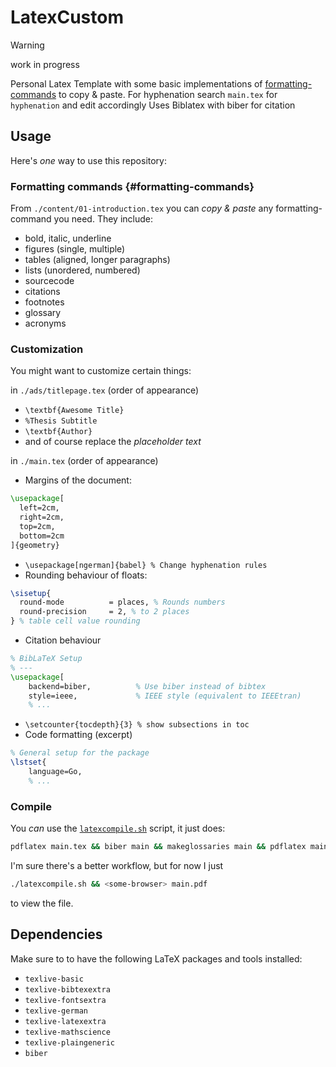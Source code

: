 # LatexCustom

> [!WARNING]
> work in progress

Personal Latex Template with some basic implementations of [formatting-commands](#-formatting-commands) to copy & paste.
For hyphenation search `main.tex` for `hyphenation` and edit accordingly
Uses Biblatex with biber for citation

## Usage

Here's *one*  way to use this repository:

### Formatting commands {#formatting-commands}

From `./content/01-introduction.tex` you can *copy & paste* any formatting-command you need.
They include:

- bold, italic, underline
- figures (single, multiple)
- tables (aligned, longer paragraphs)
- lists (unordered, numbered)
- sourcecode
- citations
- footnotes
- glossary
- acronyms

### Customization

You might want to customize certain things:

in `./ads/titlepage.tex` (order of appearance)

- `\textbf{Awesome Title}`
- `%Thesis Subtitle`
- `\textbf{Author}`
- and of course replace the *placeholder text*

in `./main.tex` (order of appearance)

- Margins of the document:

```latex
\usepackage[
  left=2cm,
  right=2cm,
  top=2cm,
  bottom=2cm
]{geometry}
```

- `\usepackage[ngerman]{babel} % Change hyphenation rules`
- Rounding behaviour of floats:

```latex
\sisetup{
  round-mode          = places, % Rounds numbers
  round-precision     = 2, % to 2 places
} % table cell value rounding
```

- Citation behaviour

```latex
% BibLaTeX Setup
% ---
\usepackage[
    backend=biber,          % Use biber instead of bibtex
    style=ieee,             % IEEE style (equivalent to IEEEtran)
    % ...
```

- `\setcounter{tocdepth}{3} % show subsections in toc`
- Code formatting (excerpt)

```latex
% General setup for the package
\lstset{
    language=Go,
    % ...
```

### Compile

You *can* use the [`latexcompile.sh`](./latexcompile.sh) script, it just does:

```bash
pdflatex main.tex && biber main && makeglossaries main && pdflatex main.tex && pdflatex main.tex
```

I'm sure there's a better workflow, but for now I just

```bash
./latexcompile.sh && <some-browser> main.pdf
```

to view the file.

## Dependencies

Make sure to to have the following LaTeX packages and tools installed:

- `texlive-basic`
- `texlive-bibtexextra`
- `texlive-fontsextra`
- `texlive-german`
- `texlive-latexextra`
- `texlive-mathscience`
- `texlive-plaingeneric`
- `biber`

